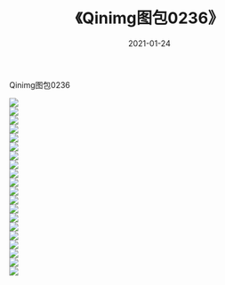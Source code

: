 ﻿---
layout: post
title:  《Qinimg图包0236》
date:   2021-01-24
img: http://imgx.orgx.ga/Qinimg图包/Qinimg图包0236/000.jpg
categories: [美女, 清纯, 唯美]
---

Qinimg图包0236

 ![](http://imgx.orgx.ga/Qinimg图包/Qinimg图包0236/001.jpg) <br>![](http://imgx.orgx.ga/Qinimg图包/Qinimg图包0236/002.jpg) <br>![](http://imgx.orgx.ga/Qinimg图包/Qinimg图包0236/003.jpg) <br>![](http://imgx.orgx.ga/Qinimg图包/Qinimg图包0236/004.jpg) <br>![](http://imgx.orgx.ga/Qinimg图包/Qinimg图包0236/005.jpg) <br>![](http://imgx.orgx.ga/Qinimg图包/Qinimg图包0236/006.jpg) <br>![](http://imgx.orgx.ga/Qinimg图包/Qinimg图包0236/007.jpg) <br>![](http://imgx.orgx.ga/Qinimg图包/Qinimg图包0236/008.jpg) <br>![](http://imgx.orgx.ga/Qinimg图包/Qinimg图包0236/009.jpg) <br>![](http://imgx.orgx.ga/Qinimg图包/Qinimg图包0236/010.jpg) <br>![](http://imgx.orgx.ga/Qinimg图包/Qinimg图包0236/011.jpg) <br>![](http://imgx.orgx.ga/Qinimg图包/Qinimg图包0236/012.jpg) <br>![](http://imgx.orgx.ga/Qinimg图包/Qinimg图包0236/013.jpg) <br>![](http://imgx.orgx.ga/Qinimg图包/Qinimg图包0236/014.jpg) <br>![](http://imgx.orgx.ga/Qinimg图包/Qinimg图包0236/015.jpg) <br>![](http://imgx.orgx.ga/Qinimg图包/Qinimg图包0236/016.jpg) <br>![](http://imgx.orgx.ga/Qinimg图包/Qinimg图包0236/017.jpg) <br>![](http://imgx.orgx.ga/Qinimg图包/Qinimg图包0236/018.jpg) <br>![](http://imgx.orgx.ga/Qinimg图包/Qinimg图包0236/019.jpg) <br>![](http://imgx.orgx.ga/Qinimg图包/Qinimg图包0236/020.jpg) <br>